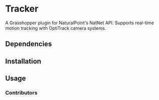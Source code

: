 # Tracker
A Grasshopper plugin for NaturalPoint's NatNet API. Supports real-time motion tracking with OptiTrack camera systems.

## Dependencies

## Installation

## Usage

### Contributors
